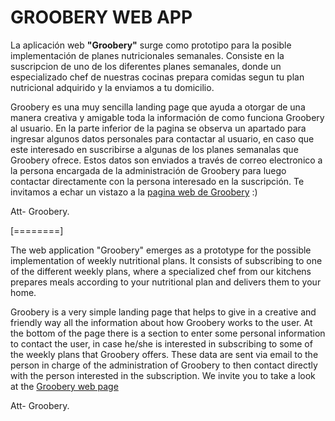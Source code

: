 # GROOBERY WEB APP

La aplicación web **"Groobery"** surge como prototipo para la posible implementación de planes nutricionales semanales. Consiste en la suscripcion de uno de los diferentes planes semanales, donde un especializado chef de nuestras cocinas prepara comidas segun tu plan nutricional adquirido y la enviamos a tu domicilio. 

Groobery es una muy sencilla landing page que ayuda a otorgar de una manera creativa y amigable toda la información de como funciona Groobery al usuario. En la parte inferior de la pagina se observa un apartado para ingresar algunos datos personales para contactar al usuario, en caso que este interesado en suscribirse a algunas de los planes semanalas que Groobery ofrece. Estos datos son enviados a través de correo electronico a la persona encargada de la administración de Groobery para luego contactar directamente con la persona interesado en la suscripción. Te invitamos a echar un vistazo a la [pagina web de Groobery](https://groobery.com "pagina web de Groobery")  :)



Att- Groobery.

[========]


The web application "Groobery" emerges as a prototype for the possible implementation of weekly nutritional plans. It consists of subscribing to one of the different weekly plans, where a specialized chef from our kitchens prepares meals according to your nutritional plan and delivers them to your home.

Groobery is a very simple landing page that helps to give in a creative and friendly way all the information about how Groobery works to the user. At the bottom of the page there is a section to enter some personal information to contact the user, in case he/she is interested in subscribing to some of the weekly plans that Groobery offers. These data are sent via email to the person in charge of the administration of Groobery to then contact directly with the person interested in the subscription. We invite you to take a look at the [Groobery web page](https://groobery.com "Groobery web page")

Att- Groobery.
